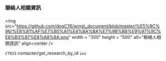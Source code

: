 ### 聯絡人相關資訊

### 

&lt;img src="https://github.com/dogC76/wing\_document/blob/master/%E5%9C%96/%E8%81%AF%E7%B5%A1%E4%BA%BA%E7%9B%B8%E9%97%9C%E8%B3%87%E8%A8%8A.png" width = "300" height = "500" alt="聯絡人相關資訊" align=center /&gt;  



`CT015` contacter/get\_research\_by\_id `ios`

